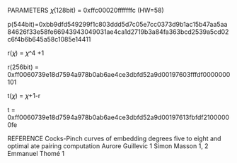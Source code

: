 PARAMETERS
𝜒(128bit) = 0xffc00020fffffffc
(HW=58)


p(544bit)=0xbb9dfd549299f1c803ddd5d7c05e7cc0373d9b1ac15b47aa5aa84626f33e58fe66943943049031ae4ca1d2719b3a84fa363bcd2539a5cd02c6f4b6b645a58c1085e14411

r(𝜒) = 𝜒^4 +1

r(256bit) =  0xff0060739e18d7594a978b0ab6ae4ce3dbfd52a9d00197603fffdf0000000101

t(𝜒) = 𝜒+1-r

t = 0xff0060739e18d7594a978b0ab6ae4ce3dbfd52a9d00197613fbfdf21000000fe

REFERENCE
Cocks-Pinch curves of embedding degrees five to eight and optimal ate pairing computation Aurore Guillevic 1 Simon Masson 1, 2 Emmanuel Thomé 1